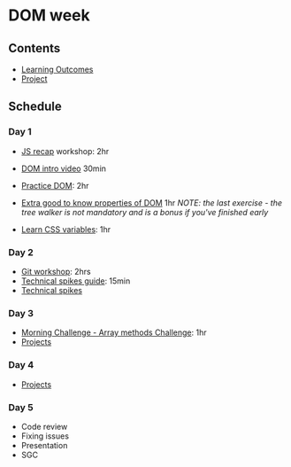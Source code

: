 # DOM week

## Contents

- [Learning Outcomes](./learning-outcomes.md)
- [Project](./project.md)

## Schedule

### Day 1

- [JS recap](https://github.com/WebAhead/js-recap) workshop: 2hr
- [DOM intro video](https://www.youtube.com/watch?v=wiozYyXQEVk&ab_channel=DevEd) 30min
- [Practice DOM](https://github.com/WebAhead/practice-dom): 2hr
- [Extra good to know properties of DOM](https://dom-tutorials.appspot.com/static/1.html) 1hr
    *NOTE: the last exercise - the tree walker is not mandatory and is a bonus if you've finished early*

- [Learn CSS variables](https://github.com/bobbysebolao/learn-css-variables): 1hr

### Day 2

- [Git workshop](https://github.com/foundersandcoders/git-workflow-workshop-for-two): 2hrs
- [Technical spikes guide](https://founders-and-coders.gitbook.io/coursebook/student-handbook/spikes): 15min
- [Technical spikes](https://github.com/WebAhead/master-reference/blob/master/coursebook/week-2/research-afternoon.md)

### Day 3

- [Morning Challenge - Array methods Challenge](https://github.com/WebAhead/array-methods): 1hr
- [Projects](https://github.com/WebAhead/master-reference/blob/master/coursebook/week-2/project.md)

### Day 4
- [Projects](https://github.com/WebAhead/master-reference/blob/master/coursebook/week-2/project.md)
 
### Day 5
- Code review
- Fixing issues
- Presentation
- SGC
